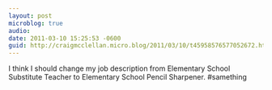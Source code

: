```yaml
---
layout: post
microblog: true
audio: 
date: 2011-03-10 15:25:53 -0600
guid: http://craigmcclellan.micro.blog/2011/03/10/t45958576577052672.html
---
```

I think I should change my job description from Elementary School Substitute Teacher to Elementary School Pencil Sharpener. #samething
